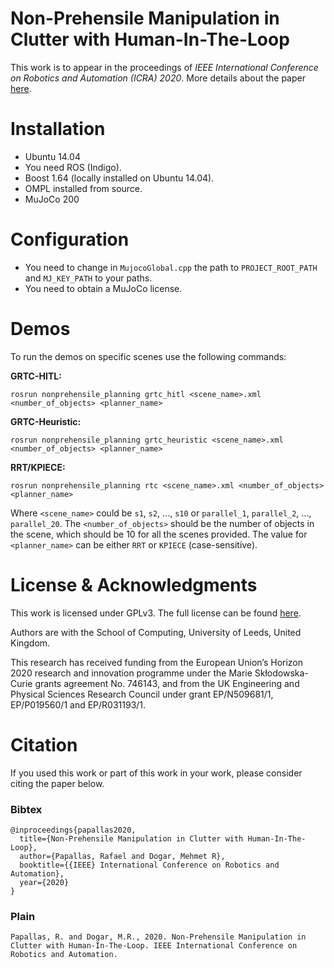 # Non-Prehensile Manipulation in Clutter with Human-In-The-Loop

This work is to appear in the proceedings of *IEEE International Conference on Robotics and Automation (ICRA) 2020*.
More details about the paper [here](https://rpapallas.com/publications/icra-2020-non-prehensile-manipulation-in-clutter-with-hitl/).

# Installation
- Ubuntu 14.04
- You need ROS (Indigo).
- Boost 1.64 (locally installed on Ubuntu 14.04).
- OMPL installed from source.
- MuJoCo 200

# Configuration
- You need to change in `MujocoGlobal.cpp` the path to `PROJECT_ROOT_PATH` and `MJ_KEY_PATH` to your paths.
- You need to obtain a MuJoCo license.

# Demos
To run the demos on specific scenes use the following commands:

**GRTC-HITL:**

```shell script
rosrun nonprehensile_planning grtc_hitl <scene_name>.xml <number_of_objects> <planner_name>
```

**GRTC-Heuristic:**

```shell script
rosrun nonprehensile_planning grtc_heuristic <scene_name>.xml <number_of_objects> <planner_name>
```

**RRT/KPIECE:**

```shell script
rosrun nonprehensile_planning rtc <scene_name>.xml <number_of_objects> <planner_name>
```

Where `<scene_name>` could be `s1`, `s2`, ..., `s10` or `parallel_1`, `parallel_2`, ..., `parallel_20`. The 
`<number_of_objects>` should be the number of objects in the scene, which should be 10 for all the scenes provided. The
value for `<planner_name>` can be either `RRT` or `KPIECE` (case-sensitive).

# License & Acknowledgments
This work is licensed under GPLv3. The full license can be found 
[here](https://github.com/rpapallas/hitl_clutter/blob/master/LICENSE).

Authors are with the School of Computing, University of Leeds, United Kingdom.

This research has received funding from the European Union’s Horizon 2020 research and innovation programme under the Marie Skłodowska-Curie grants agreement No. 746143, and from the UK Engineering and Physical Sciences Research Council under grant EP/N509681/1, EP/P019560/1 and EP/R031193/1.

# Citation

If you used this work or part of this work in your work, please consider citing
the paper below.

### Bibtex
```
@inproceedings{papallas2020,
  title={Non-Prehensile Manipulation in Clutter with Human-In-The-Loop},
  author={Papallas, Rafael and Dogar, Mehmet R},
  booktitle={{IEEE} International Conference on Robotics and Automation},
  year={2020}
}
```

### Plain
```
Papallas, R. and Dogar, M.R., 2020. Non-Prehensile Manipulation in Clutter with Human-In-The-Loop. IEEE International Conference on Robotics and Automation.
```

